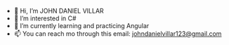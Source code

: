 - 👋 Hi, I’m JOHN DANIEL VILLAR
- 👀 I’m interested in C#
- 🌱 I’m currently learning and practicing Angular
- 📫 You can reach mo through this email: johndanielvillar123@gmail.com

<!---
johnvillar41/johnvillar41 is a ✨ special ✨ repository because its `README.md` (this file) appears on your GitHub profile.
You can click the Preview link to take a look at your changes.
--->
